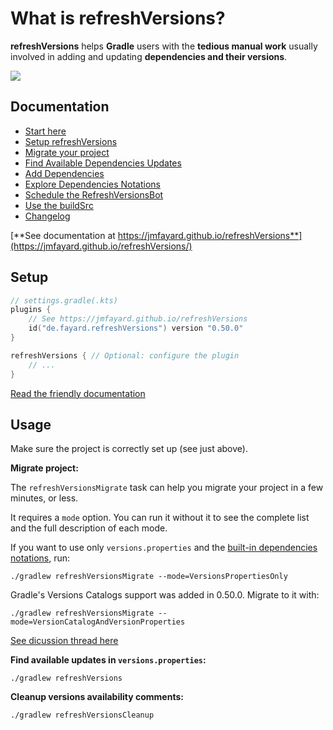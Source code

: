 # What is refreshVersions?

**refreshVersions** helps **Gradle** users with the **tedious manual work** usually involved in adding and updating **dependencies and their versions**.

[![](https://raw.githubusercontent.com/jmfayard/refreshVersions/main/docs/img/screencast.png)](http://www.youtube.com/watch?v=VhYERonB8co "Gradle refreshVersions")

## Documentation

- [Start here](https://jmfayard.github.io/refreshVersions/)
- [Setup refreshVersions](https://jmfayard.github.io/refreshVersions/setup/)
- [Migrate your project](https://jmfayard.github.io/refreshVersions/migrate/)
- [Find Available Dependencies Updates](https://jmfayard.github.io/refreshVersions/update-dependencies/)
- [Add Dependencies](https://jmfayard.github.io/refreshVersions/add-dependencies/)
- [Explore Dependencies Notations](https://jmfayard.github.io/refreshVersions/dependencies-notations/)
- [Schedule the RefreshVersionsBot](https://jmfayard.github.io/refreshVersions/refreshversions-bot/)
- [Use the buildSrc](https://jmfayard.github.io/refreshVersions/gradle-buildsrcversions/)
- [Changelog](https://jmfayard.github.io/refreshVersions/CHANGELOG/)

[**See documentation at https://jmfayard.github.io/refreshVersions**](https://jmfayard.github.io/refreshVersions/)



## Setup

```kotlin
// settings.gradle(.kts)
plugins {
    // See https://jmfayard.github.io/refreshVersions
    id("de.fayard.refreshVersions") version "0.50.0"
}

refreshVersions { // Optional: configure the plugin
    // ...
}
```

[Read the friendly documentation](https://jmfayard.github.io/refreshVersions/setup/)


## Usage

Make sure the project is correctly set up (see just above).

**Migrate project:**

The `refreshVersionsMigrate` task can help you migrate your project in a few minutes, or less.

It requires a `mode` option. You can run it without it to see the complete list and the full description of each mode.

If you want to use only `versions.properties` and the [built-in dependencies notations](https://jmfayard.github.io/refreshVersions/dependencies-notations/), run:

`./gradlew refreshVersionsMigrate --mode=VersionsPropertiesOnly`

Gradle's Versions Catalogs support was added in 0.50.0. Migrate to it with:

`./gradlew refreshVersionsMigrate --mode=VersionCatalogAndVersionProperties`

[See dicussion thread here](https://github.com/jmfayard/refreshVersions/discussions/592)

**Find available updates in `versions.properties`:**

`./gradlew refreshVersions`

**Cleanup versions availability comments:**

`./gradlew refreshVersionsCleanup`
